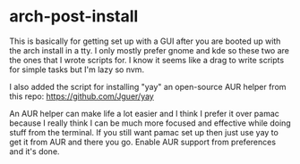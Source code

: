 # arch-post-install
This is basically for getting set up with a GUI after you are booted up with the arch install in a tty. I only mostly prefer gnome and kde so these two are the ones that I wrote scripts for. I know it seems like a drag to write scripts for simple tasks but I'm lazy so nvm. 

I also added the script for installing "yay" an open-source AUR helper from this repo: https://github.com/Jguer/yay

An AUR helper can make life a lot easier and I think I prefer it over pamac because I really think I can be much more focused and effective while doing stuff from the terminal. If you still want pamac set up then just use yay to get it from AUR and there you go. Enable AUR support from preferences and it's done. 

